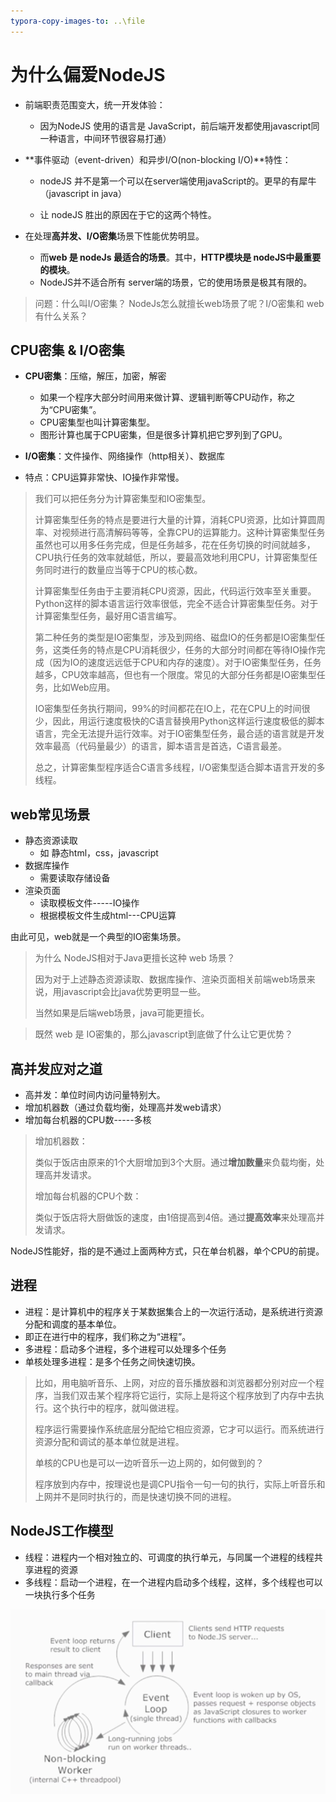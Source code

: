 ```yaml
---
typora-copy-images-to: ..\file
---
```


# 为什么偏爱NodeJS

- 前端职责范围变大，统一开发体验：

  - 因为NodeJS 使用的语言是 JavaScript，前后端开发都使用javascript同一种语言，中间环节很容易打通）

    

- **事件驱动（event-driven）和异步I/O(non-blocking I/O)**特性：

  - nodeJS 并不是第一个可以在server端使用javaScript的。更早的有犀牛（javascript in java）

  - 让 nodeJS 胜出的原因在于它的这两个特性。

    

- 在处理**高并发、I/O密集**场景下性能优势明显。
  - 而**web 是 nodeJs 最适合的场景**。其中，**HTTP模块是 nodeJS中最重要的模块**。
  - NodeJS并不适合所有 server端的场景，它的使用场景是极其有限的。



>  问题：什么叫I/O密集？ NodeJs怎么就擅长web场景了呢？I/O密集和 web 有什么关系？



## CPU密集  &  I/O密集

- **CPU密集**：压缩，解压，加密，解密

  - 如果一个程序大部分时间用来做计算、逻辑判断等CPU动作，称之为“CPU密集”。
  - CPU密集型也叫计算密集型。
  - 图形计算也属于CPU密集，但是很多计算机把它罗列到了GPU。

- **I/O密集**：文件操作、网络操作（http相关）、数据库

- 特点：CPU运算非常快、IO操作非常慢。

  

> 我们可以把任务分为计算密集型和IO密集型。
>
> 计算密集型任务的特点是要进行大量的计算，消耗CPU资源，比如计算圆周率、对视频进行高清解码等等，全靠CPU的运算能力。这种计算密集型任务虽然也可以用多任务完成，但是任务越多，花在任务切换的时间就越多，CPU执行任务的效率就越低，所以，要最高效地利用CPU，计算密集型任务同时进行的数量应当等于CPU的核心数。
>
> 计算密集型任务由于主要消耗CPU资源，因此，代码运行效率至关重要。Python这样的脚本语言运行效率很低，完全不适合计算密集型任务。对于计算密集型任务，最好用C语言编写。
>
> 第二种任务的类型是IO密集型，涉及到网络、磁盘IO的任务都是IO密集型任务，这类任务的特点是CPU消耗很少，任务的大部分时间都在等待IO操作完成（因为IO的速度远远低于CPU和内存的速度）。对于IO密集型任务，任务越多，CPU效率越高，但也有一个限度。常见的大部分任务都是IO密集型任务，比如Web应用。
>
> IO密集型任务执行期间，99%的时间都花在IO上，花在CPU上的时间很少，因此，用运行速度极快的C语言替换用Python这样运行速度极低的脚本语言，完全无法提升运行效率。对于IO密集型任务，最合适的语言就是开发效率最高（代码量最少）的语言，脚本语言是首选，C语言最差。
>
> 总之，计算密集型程序适合C语言多线程，I/O密集型适合脚本语言开发的多线程。



## web常见场景

- 静态资源读取
  - 如 静态html，css，javascript
- 数据库操作
  - 需要读取存储设备
- 渲染页面
  - 读取模板文件-----IO操作
  - 根据模板文件生成html---CPU运算

由此可见，web就是一个典型的IO密集场景。



> 为什么 NodeJS相对于Java更擅长这种 web 场景？
>
> 因为对于上述静态资源读取、数据库操作、渲染页面相关前端web场景来说，用javascript会比java优势更明显一些。
>
> 当然如果是后端web场景，java可能更擅长。



> 既然 web 是 IO密集的，那么javascript到底做了什么让它更优势？



## 高并发应对之道

- 高并发：单位时间内访问量特别大。
- 增加机器数（通过负载均衡，处理高并发web请求）
- 增加每台机器的CPU数-----多核

> 增加机器数：
>
> 类似于饭店由原来的1个大厨增加到3个大厨。通过**增加数量**来负载均衡，处理高并发请求。
>
> 增加每台机器的CPU个数：
>
> 类似于饭店将大厨做饭的速度，由1倍提高到4倍。通过**提高效率**来处理高并发请求。



NodeJS性能好，指的是不通过上面两种方式，只在单台机器，单个CPU的前提。



## 进程

- 进程：是计算机中的程序关于某数据集合上的一次运行活动，是系统进行资源分配和调度的基本单位。
- 即正在进行中的程序，我们称之为“进程”。
- 多进程：启动多个进程，多个进程可以处理多个任务
- 单核处理多进程：是多个任务之间快速切换。

> 比如，用电脑听音乐、上网，对应的音乐播放器和浏览器都分别对应一个程序，当我们双击某个程序将它运行，实际上是将这个程序放到了内存中去执行。这个执行中的程序，就叫做进程。
>
> 程序运行需要操作系统底层分配给它相应资源，它才可以运行。而系统进行资源分配和调试的基本单位就是进程。
>
> 单核的CPU也是可以一边听音乐一边上网的，如何做到的？
>
> 程序放到内存中，按理说也是调CPU指令一句一句的执行，实际上听音乐和上网并不是同时执行的，而是快速切换不同的进程。





## NodeJS工作模型

- 线程：进程内一个相对独立的、可调度的执行单元，与同属一个进程的线程共享进程的资源
- 多线程：启动一个进程，在一个进程内启动多个线程，这样，多个线程也可以一块执行多个任务

![](https://github.com/yiqunkeke/node/blob/master/2.%20Node.js%E5%85%A5%E9%97%A8%E5%88%B0%E4%BC%81%E4%B8%9AWeb%E5%BC%80%E5%8F%91%E4%B8%AD%E7%9A%84%E5%BA%94%E7%94%A8/file/nodejs-model.jpg)










